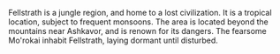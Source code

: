 Fellstrath is a jungle region, and home to a lost civilization. It is a tropical location, subject to frequent monsoons. The area is located beyond the mountains near Ashkavor, and is renown for its dangers. The fearsome Mo'rokai inhabit Fellstrath, laying dormant until disturbed.